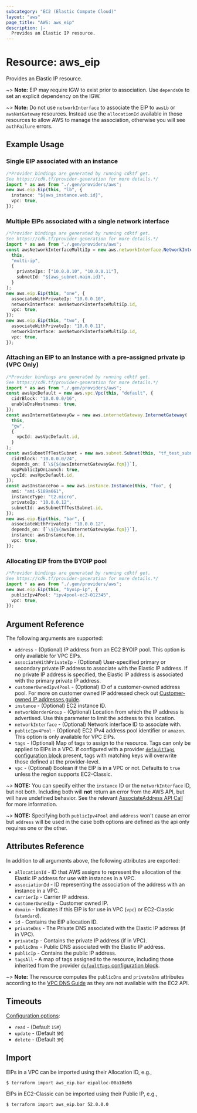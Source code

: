 ```yaml
---
subcategory: "EC2 (Elastic Compute Cloud)"
layout: "aws"
page_title: "AWS: aws_eip"
description: |-
  Provides an Elastic IP resource.
---
```


# Resource: aws\_eip

Provides an Elastic IP resource.

\~> **Note:** EIP may require IGW to exist prior to association. Use `dependsOn` to set an explicit dependency on the IGW.

\~> **Note:** Do not use `networkInterface` to associate the EIP to `awsLb` or `awsNatGateway` resources. Instead use the `allocationId` available in those resources to allow AWS to manage the association, otherwise you will see `authFailure` errors.

## Example Usage

### Single EIP associated with an instance

```typescript
/*Provider bindings are generated by running cdktf get.
See https://cdk.tf/provider-generation for more details.*/
import * as aws from "./.gen/providers/aws";
new aws.eip.Eip(this, "lb", {
  instance: "${aws_instance.web.id}",
  vpc: true,
});

```

### Multiple EIPs associated with a single network interface

```typescript
/*Provider bindings are generated by running cdktf get.
See https://cdk.tf/provider-generation for more details.*/
import * as aws from "./.gen/providers/aws";
const awsNetworkInterfaceMultiIp = new aws.networkInterface.NetworkInterface(
  this,
  "multi-ip",
  {
    privateIps: ["10.0.0.10", "10.0.0.11"],
    subnetId: "${aws_subnet.main.id}",
  }
);
new aws.eip.Eip(this, "one", {
  associateWithPrivateIp: "10.0.0.10",
  networkInterface: awsNetworkInterfaceMultiIp.id,
  vpc: true,
});
new aws.eip.Eip(this, "two", {
  associateWithPrivateIp: "10.0.0.11",
  networkInterface: awsNetworkInterfaceMultiIp.id,
  vpc: true,
});

```

### Attaching an EIP to an Instance with a pre-assigned private ip (VPC Only)

```typescript
/*Provider bindings are generated by running cdktf get.
See https://cdk.tf/provider-generation for more details.*/
import * as aws from "./.gen/providers/aws";
const awsVpcDefault = new aws.vpc.Vpc(this, "default", {
  cidrBlock: "10.0.0.0/16",
  enableDnsHostnames: true,
});
const awsInternetGatewayGw = new aws.internetGateway.InternetGateway(
  this,
  "gw",
  {
    vpcId: awsVpcDefault.id,
  }
);
const awsSubnetTfTestSubnet = new aws.subnet.Subnet(this, "tf_test_subnet", {
  cidrBlock: "10.0.0.0/24",
  depends_on: [`\${${awsInternetGatewayGw.fqn}}`],
  mapPublicIpOnLaunch: true,
  vpcId: awsVpcDefault.id,
});
const awsInstanceFoo = new aws.instance.Instance(this, "foo", {
  ami: "ami-5189a661",
  instanceType: "t2.micro",
  privateIp: "10.0.0.12",
  subnetId: awsSubnetTfTestSubnet.id,
});
new aws.eip.Eip(this, "bar", {
  associateWithPrivateIp: "10.0.0.12",
  depends_on: [`\${${awsInternetGatewayGw.fqn}}`],
  instance: awsInstanceFoo.id,
  vpc: true,
});

```

### Allocating EIP from the BYOIP pool

```typescript
/*Provider bindings are generated by running cdktf get.
See https://cdk.tf/provider-generation for more details.*/
import * as aws from "./.gen/providers/aws";
new aws.eip.Eip(this, "byoip-ip", {
  publicIpv4Pool: "ipv4pool-ec2-012345",
  vpc: true,
});

```

## Argument Reference

The following arguments are supported:

* `address` - (Optional) IP address from an EC2 BYOIP pool. This option is only available for VPC EIPs.
* `associateWithPrivateIp` - (Optional) User-specified primary or secondary private IP address to associate with the Elastic IP address. If no private IP address is specified, the Elastic IP address is associated with the primary private IP address.
* `customerOwnedIpv4Pool` - (Optional) ID  of a customer-owned address pool. For more on customer owned IP addressed check out [Customer-owned IP addresses guide](https://docs.aws.amazon.com/outposts/latest/userguide/outposts-networking-components.html#ip-addressing).
* `instance` - (Optional) EC2 instance ID.
* `networkBorderGroup` - (Optional) Location from which the IP address is advertised. Use this parameter to limit the address to this location.
* `networkInterface` - (Optional) Network interface ID to associate with.
* `publicIpv4Pool` - (Optional) EC2 IPv4 address pool identifier or `amazon`.
  This option is only available for VPC EIPs.
* `tags` - (Optional) Map of tags to assign to the resource. Tags can only be applied to EIPs in a VPC. If configured with a provider [`defaultTags` configuration block](https://registry.terraform.io/providers/hashicorp/aws/latest/docs#default_tags-configuration-block) present, tags with matching keys will overwrite those defined at the provider-level.
* `vpc` - (Optional) Boolean if the EIP is in a VPC or not.
  Defaults to `true` unless the region supports EC2-Classic.

\~> **NOTE:** You can specify either the `instance` ID or the `networkInterface` ID, but not both. Including both will **not** return an error from the AWS API, but will have undefined behavior. See the relevant [AssociateAddress API Call][1] for more information.

\~> **NOTE:** Specifying both `publicIpv4Pool` and `address` won't cause an error but `address` will be used in the
case both options are defined as the api only requires one or the other.

## Attributes Reference

In addition to all arguments above, the following attributes are exported:

* `allocationId` - ID that AWS assigns to represent the allocation of the Elastic IP address for use with instances in a VPC.
* `associationId` - ID representing the association of the address with an instance in a VPC.
* `carrierIp` - Carrier IP address.
* `customerOwnedIp` - Customer owned IP.
* `domain` - Indicates if this EIP is for use in VPC (`vpc`) or EC2-Classic (`standard`).
* `id` - Contains the EIP allocation ID.
* `privateDns` - The Private DNS associated with the Elastic IP address (if in VPC).
* `privateIp` - Contains the private IP address (if in VPC).
* `publicDns` - Public DNS associated with the Elastic IP address.
* `publicIp` - Contains the public IP address.
* `tagsAll` - A map of tags assigned to the resource, including those inherited from the provider [`defaultTags` configuration block](https://registry.terraform.io/providers/hashicorp/aws/latest/docs#default_tags-configuration-block).

\~> **Note:** The resource computes the `publicDns` and `privateDns` attributes according to the [VPC DNS Guide](https://docs.aws.amazon.com/vpc/latest/userguide/vpc-dns.html#vpc-dns-hostnames) as they are not available with the EC2 API.

## Timeouts

[Configuration options](https://developer.hashicorp.com/terraform/language/resources/syntax#operation-timeouts):

* `read` - (Default `15M`)
* `update` - (Default `5M`)
* `delete` - (Default `3M`)

## Import

EIPs in a VPC can be imported using their Allocation ID, e.g.,

```console
$ terraform import aws_eip.bar eipalloc-00a10e96
```

EIPs in EC2-Classic can be imported using their Public IP, e.g.,

```console
$ terraform import aws_eip.bar 52.0.0.0
```

[1]: https://docs.aws.amazon.com/AWSEC2/latest/APIReference/API_AssociateAddress.html
